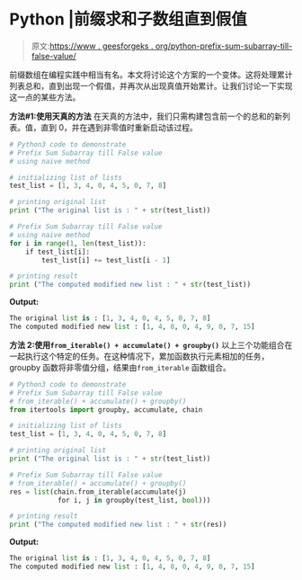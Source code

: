 # Python |前缀求和子数组直到假值

> 原文:[https://www . geesforgeks . org/python-prefix-sum-subarray-till-false-value/](https://www.geeksforgeeks.org/python-prefix-sum-subarray-till-false-value/)

前缀数组在编程实践中相当有名。本文将讨论这个方案的一个变体。这将处理累计列表总和，直到出现一个假值，并再次从出现真值开始累计。让我们讨论一下实现这一点的某些方法。

**方法#1:使用天真的方法**
在天真的方法中，我们只需构建包含前一个的总和的新列表。值，直到 0，并在遇到非零值时重新启动该过程。

```py
# Python3 code to demonstrate 
# Prefix Sum Subarray till False value 
# using naive method 

# initializing list of lists
test_list = [1, 3, 4, 0, 4, 5, 0, 7, 8]

# printing original list
print ("The original list is : " + str(test_list))

# Prefix Sum Subarray till False value 
# using naive method
for i in range(1, len(test_list)):
    if test_list[i]:  
        test_list[i] += test_list[i - 1]

# printing result
print ("The computed modified new list : " + str(test_list))
```

**Output:**

```py
The original list is : [1, 3, 4, 0, 4, 5, 0, 7, 8]
The computed modified new list : [1, 4, 8, 0, 4, 9, 0, 7, 15]

```

**方法 2:使用`from_iterable() + accumulate() + groupby()`**
以上三个功能组合在一起执行这个特定的任务。在这种情况下，累加函数执行元素相加的任务，groupby 函数将非零值分组，结果由`from_iterable` 函数组合。

```py
# Python3 code to demonstrate 
# Prefix Sum Subarray till False value 
# from_iterable() + accumulate() + groupby()
from itertools import groupby, accumulate, chain

# initializing list of lists
test_list = [1, 3, 4, 0, 4, 5, 0, 7, 8]

# printing original list
print ("The original list is : " + str(test_list))

# Prefix Sum Subarray till False value 
# from_iterable() + accumulate() + groupby()
res = list(chain.from_iterable(accumulate(j) 
            for i, j in groupby(test_list, bool)))

# printing result
print ("The computed modified new list : " + str(res))
```

**Output:**

```py
The original list is : [1, 3, 4, 0, 4, 5, 0, 7, 8]
The computed modified new list : [1, 4, 8, 0, 4, 9, 0, 7, 15]

```
